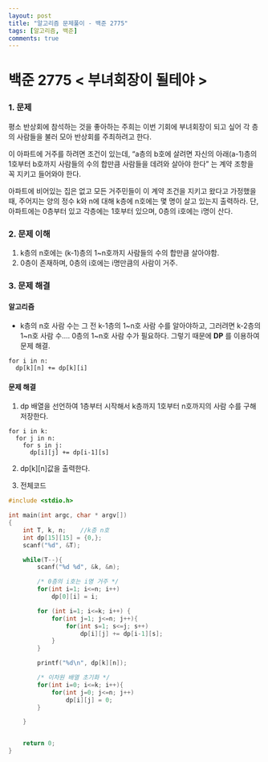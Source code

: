 ```yaml
---
layout: post
title: "알고리즘 문제풀이 - 백준 2775"
tags: [알고리즘, 백준]
comments: true
---
```


# **백준 2775 < 부녀회장이 될테야 >**

### 1. 문제
평소 반상회에 참석하는 것을 좋아하는 주희는 이번 기회에 부녀회장이 되고 싶어 각 층의 사람들을 불러 모아 반상회를 주최하려고 한다.

이 아파트에 거주를 하려면 조건이 있는데, “a층의 b호에 살려면 자신의 아래(a-1)층의 1호부터 b호까지 사람들의 수의 합만큼 사람들을 데려와 살아야 한다” 는 계약 조항을 꼭 지키고 들어와야 한다.

아파트에 비어있는 집은 없고 모든 거주민들이 이 계약 조건을 지키고 왔다고 가정했을 때, 주어지는 양의 정수 k와 n에 대해 k층에 n호에는 몇 명이 살고 있는지 출력하라. 단, 아파트에는 0층부터 있고 각층에는 1호부터 있으며, 0층의 i호에는 i명이 산다.

### 2. 문제 이해
1. k층의 n호에는 (k-1)층의 1~n호까지 사람들의 수의 합만큼 살아야함.
2. 0층이 존재하며, 0층의 i호에는 i명만큼의 사람이 거주.

### 3. 문제 해결

#### **알고리즘**
- k층의 n호 사람 수는 그 전 k-1층의 1~n호 사람 수를 알아야하고, 그러려면 k-2층의 1~n호 사람 수.... 0층의 1~n호 사람 수가 필요하다. 그렇기 때문에 **DP** 를 이용하여 문제 해결.
```
for i in n:  
  dp[k][n] += dp[k][i]
```


#### **문제 해결**
1. dp 배열을 선언하여 1층부터 시작해서 k층까지 1호부터 n호까지의 사람 수를 구해 저장한다.

```
for i in k:
  for j in n:
    for s in j:
      dp[i][j] += dp[i-1][s]

```

2. dp[k][n]값을 출력한다.

3. 전체코드

```c
#include <stdio.h>

int main(int argc, char * argv[])
{
    int T, k, n;    //k층 n호
    int dp[15][15] = {0,};
    scanf("%d", &T);

    while(T--){
        scanf("%d %d", &k, &n);

        /* 0층의 i호는 i명 거주 */
        for(int i=1; i<=n; i++)
            dp[0][i] = i;

        for (int i=1; i<=k; i++) {
            for(int j=1; j<=n; j++){
                for(int s=1; s<=j; s++)
                    dp[i][j] += dp[i-1][s];
            }
        }

        printf("%d\n", dp[k][n]);

        /* 이차원 배열 초기화 */
        for(int i=0; i<=k; i++){
            for(int j=0; j<=n; j++)
                dp[i][j] = 0;
        }

    }


    return 0;
}

```
